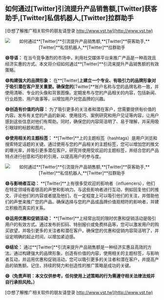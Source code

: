 ## **如何通过**[Twitter]**引流提升产品销售额,**[Twitter]**获客助手,**[Twitter]**私信机器人,**[Twitter]**拉群助手**

[😍想了解推广相关软件的朋友请登录 http://www.vst.tw](http://www.vst.tw)

 <center><img src="https://vst.tw/MP4/tuiguang/png/3.png" alt="如何通过**[Twitter]**引流提升产品销售额,**[Twitter]**获客助手,**[Twitter]**私信机器人,**[Twitter]**拉群助手"></center>

**😄导语：**
在当今竞争激烈的市场中，利用社交媒体平台来推广产品是一种高效且经济实惠的方式。本文将介绍如何通过**[Twitter]**引流来提升产品销售额的有效策略。

**😄构建强大的品牌形象：**
在**[Twitter]**上建立一个专业、有吸引力的品牌形象对于吸引潜在客户至关重要。确保您的**[Twitter]**账户名称与您的品牌名称一致，并使用清晰、专业的头像和背景图像。定期发布与您的产品相关的内容，包括新闻、行业趋势、用户故事等，以增加用户对您品牌的兴趣。

**😄创造有价值的内容：**
为了吸引更多的关注者和潜在客户，您需要提供有价值的内容。发布有关您的产品的新闻、使用技巧、案例研究和用户见证等内容，让用户感到这些信息对他们有帮助。同时，确保您的内容简洁明了、易于理解，并采用吸引眼球的标题和图片。

**😄使用相关的主题标签：**
**[Twitter]**上的主题标签（hashtags）是用户浏览和搜索特定话题的关键。通过使用与您的产品相关的主题标签，您可以增加您的推文的曝光率，并吸引更多潜在客户。研究并使用受欢迎的主题标签，并结合您的产品特点进行创意和巧妙的引用，以提高用户的参与度。

 <center><img src="https://vst.tw/MP4/tuiguang/png/4.png" alt="如何通过**[Twitter]**引流提升产品销售额,**[Twitter]**获客助手,**[Twitter]**私信机器人,**[Twitter]**拉群助手"></center>

**😄与影响者互动：**
**[Twitter]**上有很多受欢迎的影响者（influencers），他们在特定领域有着很高的声誉和影响力。与这些影响者进行互动，例如回复他们的推文、评论他们的内容或者提及他们，在一定程度上可以吸引他们的关注，并借助他们的声誉来推广您的产品。确保选择与您的产品或品牌价值观相符的影响者，并建立积极而真实的关系。

**😄运用优惠和促销活动：**
**[Twitter]**上经常出现的限时优惠和促销活动是吸引用户的有效方式。通过发布折扣码、特别报价或免费样品等，您可以激发用户的购买欲望，并吸引更多的关注者和潜在客户。确保您的优惠和促销内容简洁明了，并设定明确的起止时间，以增加紧迫感。

**😄结论：**
通过**[Twitter]**引流来提升产品销售额是一种经济实惠且高效的方法。通过构建强大的品牌形象，创造有价值的内容，使用相关的主题标签，与影响者互动，并运用优惠和促销活动，您可以吸引更多的关注者和潜在客户，并提高产品的销售额。记住，持续的努力和创造性的推广策略是成功的关键。

**😄（免责声明：本文仅供参考，任何使用上述策略的行为需遵守相关法律法规并自行承担风险。）**

[😍想了解推广相关软件的朋友请登录 http://www.vst.tw](http://www.vst.tw)



